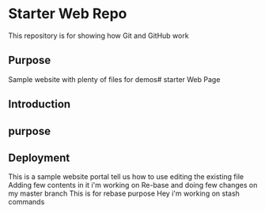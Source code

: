 # Starter Web Repo

This repository is for showing how Git and GitHub work

## Purpose

Sample website with plenty of files for demos# starter Web Page 
 ## Introduction 
 ## purpose 
 ## Deployment 
 This is a sample website portal tell us how to use 
 editing the existing file 
 Adding few contents in it 
 i'm working on Re-base and doing few changes on my master branch 
 This is for rebase purpose 
 Hey i'm working on stash commands 
